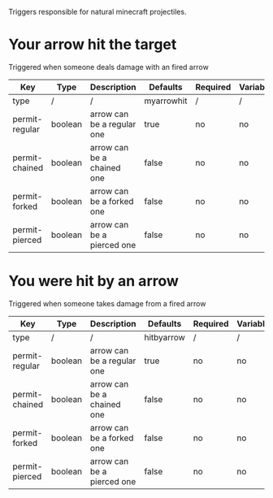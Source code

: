 Triggers responsible for natural minecraft projectiles.

# Your arrow hit the target

Triggered when someone deals damage with an fired arrow

| Key | Type | Description | Defaults | Required | Variable |
|-|-|-|-|-|-|
| type | / | / | myarrowhit | / | / |
| permit-regular | boolean | arrow can be a regular one | true | no | no |
| permit-chained| boolean | arrow can be a chained one | false | no | no |
| permit-forked| boolean | arrow can be a forked one | false | no | no |
| permit-pierced| boolean | arrow can be a pierced one | false | no | no |

# You were hit by an arrow

Triggered when someone takes damage from a fired arrow

| Key | Type | Description | Defaults | Required | Variable |
|-|-|-|-|-|-|
| type | / | / | hitbyarrow | / | / |
| permit-regular | boolean | arrow can be a regular one | true | no | no |
| permit-chained| boolean | arrow can be a chained one | false | no | no |
| permit-forked| boolean | arrow can be a forked one | false | no | no |
| permit-pierced| boolean | arrow can be a pierced one | false | no | no |
